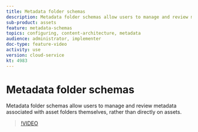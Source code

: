 ```yaml
---
title: Metadata folder schemas
description: Metadata folder schemas allow users to manage and review metadata associated with asset folders themselves, rather than directly on assets.
sub-product: assets
feature: metadata-schemas
topics: configuring, content-architecture, metadata
audience: administrator, implementer
doc-type: feature-video
activity: use
version: cloud-service
kt: 4983
---
```


# Metadata folder schemas

Metadata folder schemas allow users to manage and review metadata associated with asset folders themselves, rather than directly on assets.

>[!VIDEO](https://video.tv.adobe.com/v/34071/?quality=12&learn=on&hidetitle=true)

